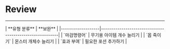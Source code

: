 <h1>Review</h1>
<hr>
| **유형 분류**      | **보완**                                              |
|-------------------|---------------------------------------------------------|
| `마검명령어`            | 무기용 아이템 개수 늘리기                         |
| `몹 죽이기`             | 몬스터 개체수 늘리기                              |
| `효과 부여`             | 필요한 포션 추가하기                              |
